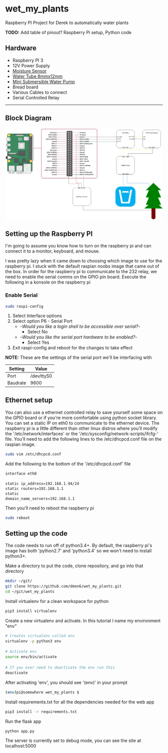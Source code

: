 # wet_my_plants
Raspberry PI Project for Derek to automatically water plants

__TODO:__ Add table of pinout? Raspberry Pi setup, Python code


## Hardware
- Raspberry PI 3
- 12V Power Supply
- [Moisture Sensor](https://www.amazon.com/Gikfun-Capacitive-Corrosion-Resistant-Detection/dp/B07H3P1NRM/ref=sr_1_3?crid=2XJYCR5C64V3E&dchild=1&keywords=gikfun+capacitive+soil+moisture+sensor&qid=1606313177&sprefix=gikfun+moisture%2Caps%2C131&sr=8-3)
- [Water Tube 8mmx12mm](https://www.amazon.com/Quickun-Silicone-Tubing-Flexible-Transfer/dp/B08BR63TLS/ref=sr_1_3?dchild=1&keywords=quickun+pure+silicone+tubing+8mm&qid=1606313266&sr=8-3)
- [Mini Submersible Water Pump](https://www.amazon.com/LEDGLE-Submersible-Ultra-Quiet-Dual-Purpose-Hydroponics/dp/B085NQ5VVJ/ref=sr_1_7?dchild=1&keywords=mini+submersible+water+pump&qid=1606313335&sr=8-7)
- Bread board
- Various Cables to connect
- Serial Controlled Relay


---    

## Block Diagram

![Image of Block Diagram](static/media/plant_drawing.jpg)

## Setting up the Raspberry PI

I'm going to assume you know how to turn on the raspberry pi and can connect it to a monitor, keyboard, and mouse.

I was pretty lazy when it came down to choosing which image to use for the raspberry pi. I stuck with the default raspian noobs image that came out of the box. In order for the raspberry pi to communicate to the 232 relay, we need to enable the serial comms on the GPIO pin board. Execute the following in a konsole on the raspberry pi

### Enable Serial
```sh
sudo raspi-config
```
1. Select Interface options
2. Select option P6 - Serial Port
    - -*Would you like a login shell to be accessible over serial?*-
        - Select No
    - -*Would you like the serial port hardware to be enabled?*-
        - Select Yes
3. Exit raspi-config and reboot for the changes to take effect      

__NOTE:__
These are the settings of the serial port we'll be interfacing with

| Setting  | Value      |
| -------- | ---------- |
| Port     | /dev/ttyS0 |
| Baudrate | 9600       |


## Ethernet setup
You can also use a ethernet controlled relay to save yourself some space on the GPIO board or if you're more comfortable using python socket library. You can set a static IP on eth0 to communicate to the ethernet device. The raspberry pi is a little different than other linux distros where you'll modify the '/etc/network/interfaces' or the '/etc/sysconfig/network-scripts/ifcfg-<dev>' file. You'll need to add the following lines to the /etc/dhcpcd.conf file on the raspian image.


```sh
sudo vim /etc/dhcpcd.conf
```

Add the following to the bottom of the '/etc/dhcpcd.conf' file

```
interface eth0

static ip_address=192.168.1.94/24
static routers=192.168.1.1
static
domain_name_servers=192.168.1.1
```

Then you'll need to reboot the raspberry pi

```sh
sudo reboot
```

## Setting up the code

The code needs to run off of python3.4+. By default, the raspberry pi's image has both 'python2.7' and 'python3.4' so we won't need to install python3+.

Make a directory to put the code, clone repository, and go into that directory
```sh
mkdir ~/git/
git clone https://github.com/dmon6/wet_my_plants.git
cd ~/git/wet_my_plants
```

Install virtualenv for a clean workspace for python
```sh
pip3 install virtualenv
```

Create a new virtualenv and activate. In this tutorial I name my environment "env"
```sh
# Creates virtualenv called env
virtualenv -p python3 env

# Activate env
source env/bin/activate

# If you ever need to deactivate the env run this
deactivate
```

After activating 'env', you should see '(env)' in your prompt
```sh
(env)pi@somewhere wet_my_plants $
```

Install requirements.txt for all the dependencies needed for the web app
```sh
pip3 install -r requirements.txt
```

Run the flask app
```sh
python app.py
```

The server is currently set to debug mode, you can see the site at localhost:5000